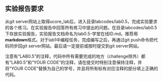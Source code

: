 ## 实验报告要求

从git server网站上取得ucore_lab后，进入目录labcodes/lab0.5，完成实验要求的各个练习。在实验报告中回答所有练习中提出的问题。在目录labcodes/lab0.5下存放实验报告，实验报告文档命名为lab0.5-学堂在线ID.md。推荐用**markdown**格式。对于lab1中编程任务，完成编写之后，再通过git  push命令把代码同步回git server网站。最后请一定提前或按时提交到git server网站。

注意有“LAB0.5”的注释，代码中所有需要完成的地方（challenge除外）都有“LAB0.5”和“YOUR CODE”的注释，请在提交时特别注意保持注释，并将“YOUR CODE”替换为自己的学号，并且将所有标有对应注释的部分填上正确的代码。